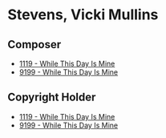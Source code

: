 # Stevens, Vicki Mullins

## Composer

- [1119 - While This Day Is Mine](/hymns/1119.md)
- [9199 - While This Day Is Mine](/hymns/9199.md)

## Copyright Holder

- [1119 - While This Day Is Mine](/hymns/1119.md)
- [9199 - While This Day Is Mine](/hymns/9199.md)

